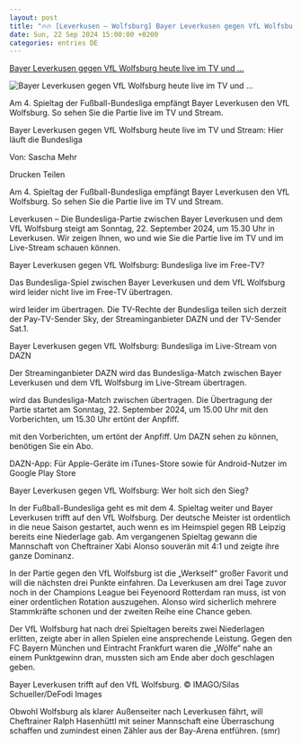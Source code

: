 ```yaml
---
layout: post
title: "🔥🔥 [Leverkusen – Wolfsburg] Bayer Leverkusen gegen VfL Wolfsburg heute live im TV und ..."
date: Sun, 22 Sep 2024 15:00:00 +0200
categories: entries DE
---
```

[Bayer Leverkusen gegen VfL Wolfsburg heute live im TV und ...](https://www.fr.de/sport/fussball/stream-bundesliga-bayer-leverkusen-gegen-vfl-wolfsburg-live-im-tv-und-93306784.html)

![Bayer Leverkusen gegen VfL Wolfsburg heute live im TV und ...](https://www.fr.de/assets/images/35/650/35650612-bayer-leverkusen-trifft-auf-den-vfl-wolfsburg-3cfe.jpg)

Am 4. Spieltag der Fußball-Bundesliga empfängt Bayer Leverkusen den VfL Wolfsburg. So sehen Sie die Partie live im TV und Stream.

Bayer Leverkusen gegen VfL Wolfsburg heute live im TV und Stream: Hier läuft die Bundesliga

Von: Sascha Mehr

Drucken Teilen

Am 4. Spieltag der Fußball-Bundesliga empfängt Bayer Leverkusen den VfL Wolfsburg. So sehen Sie die Partie live im TV und Stream.

Leverkusen – Die Bundesliga-Partie zwischen Bayer Leverkusen und dem VfL Wolfsburg steigt am Sonntag, 22. September 2024, um 15.30 Uhr in Leverkusen. Wir zeigen Ihnen, wo und wie Sie die Partie live im TV und im Live-Stream schauen können.

Bayer Leverkusen gegen VfL Wolfsburg: Bundesliga live im Free-TV?

Das Bundesliga-Spiel zwischen Bayer Leverkusen und dem VfL Wolfsburg wird leider nicht live im Free-TV übertragen.

wird leider im übertragen. Die TV-Rechte der Bundesliga teilen sich derzeit der Pay-TV-Sender Sky, der Streaminganbieter DAZN und der TV-Sender Sat.1.

Bayer Leverkusen gegen VfL Wolfsburg: Bundesliga im Live-Stream von DAZN

Der Streaminganbieter DAZN wird das Bundesliga-Match zwischen Bayer Leverkusen und dem VfL Wolfsburg im Live-Stream übertragen.

wird das Bundesliga-Match zwischen übertragen. Die Übertragung der Partie startet am Sonntag, 22. September 2024, um 15.00 Uhr mit den Vorberichten, um 15.30 Uhr ertönt der Anpfiff.

mit den Vorberichten, um ertönt der Anpfiff. Um DAZN sehen zu können, benötigen Sie ein Abo.

DAZN-App: Für Apple-Geräte im iTunes-Store sowie für Android-Nutzer im Google Play Store

Bayer Leverkusen gegen VfL Wolfsburg: Wer holt sich den Sieg?

In der Fußball-Bundesliga geht es mit dem 4. Spieltag weiter und Bayer Leverkusen trifft auf den VfL Wolfsburg. Der deutsche Meister ist ordentlich in die neue Saison gestartet, auch wenn es im Heimspiel gegen RB Leipzig bereits eine Niederlage gab. Am vergangenen Spieltag gewann die Mannschaft von Cheftrainer Xabi Alonso souverän mit 4:1 und zeigte ihre ganze Dominanz.

In der Partie gegen den VfL Wolfsburg ist die „Werkself“ großer Favorit und will die nächsten drei Punkte einfahren. Da Leverkusen am drei Tage zuvor noch in der Champions League bei Feyenoord Rotterdam ran muss, ist von einer ordentlichen Rotation auszugehen. Alonso wird sicherlich mehrere Stammkräfte schonen und der zweiten Reihe eine Chance geben.

Der VfL Wolfsburg hat nach drei Spieltagen bereits zwei Niederlagen erlitten, zeigte aber in allen Spielen eine ansprechende Leistung. Gegen den FC Bayern München und Eintracht Frankfurt waren die „Wölfe“ nahe an einem Punktgewinn dran, mussten sich am Ende aber doch geschlagen geben.

Bayer Leverkusen trifft auf den VfL Wolfsburg. © IMAGO/Silas Schueller/DeFodi Images

Obwohl Wolfsburg als klarer Außenseiter nach Leverkusen fährt, will Cheftrainer Ralph Hasenhüttl mit seiner Mannschaft eine Überraschung schaffen und zumindest einen Zähler aus der Bay-Arena entführen. (smr)

